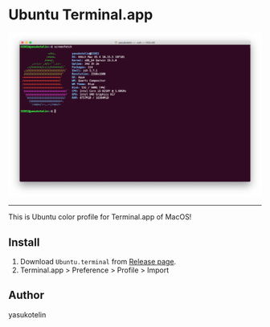 # Ubuntu Terminal.app

<img src="./images/image.png" alt="Image" width=auto>

---

This is Ubuntu color profile for Terminal.app of MacOS!

## Install

1. Download `Ubuntu.terminal` from [Release page](https://github.com/yasukotelin/Ubuntu-terminal-app-profile/releases).
2. Terminal.app > Preference > Profile > Import

## Author

yasukotelin

